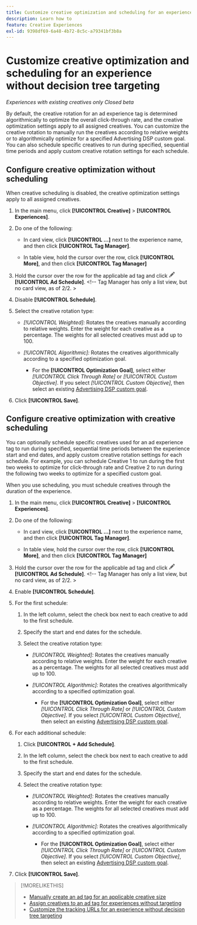 ```yaml
---
title: Customize creative optimization and scheduling for an experience
description: Learn how to
feature: Creative Experiences
exl-id: 9398df69-6a48-4b72-8c5c-a79341bf3b8a
---
```

# Customize creative optimization and scheduling for an experience without decision tree targeting

*Experiences with existing creatives only*
*Closed beta*

By default, the creative rotation for an ad experience tag is determined algorithmically to optimize the overall click-through rate, and the creative optimization settings apply to all assigned creatives. You can customize the creative rotation to manually run the creatives according to relative weights or to algorithmically optimize for a specified Advertising DSP custom goal. You can also schedule specific creatives to run during specified, sequential time periods and apply custom creative rotation settings for each schedule.

## Configure creative optimization without scheduling

When creative scheduling is disabled, the creative optimization settings apply to all assigned creatives.

1. In the main menu, click **[!UICONTROL Creative]** > **[!UICONTROL Experiences]**.

1. Do one of the following:

   * In card view, click **[!UICONTROL ...]** next to the experience name, and then click **[!UICONTROL Tag Manager]**.
     
   * In table view, hold the cursor over the row, click **[!UICONTROL More]**, and then click **[!UICONTROL Tag Manager]**

1. Hold the cursor over the row for the applicable ad tag and click ![Ad Schedule](/help/creative/assets/edit-gray.png "Edit tracking URLs") **[!UICONTROL Ad Schedule]**. <!-- For targeted experiences, this is "Edit Schedules" --><!-- Tag Manager has only a list view, but no card view, as of 2/2. >

1. Disable **[!UICONTROL Schedule]**.

1. Select the creative rotation type:

   * *[!UICONTROL Weighted]:* Rotates the creatives manually according to relative weights. Enter the weight for each creative as a percentage. The weights for all selected creatives must add up to 100.
   
   * *[!UICONTROL Algorithmic]:* Rotates the creatives algorithmically according to a specified optimization goal.
   
     * For the **[!UICONTROL Optimization Goal]**, select either *[!UICONTROL Click Through Rate]* or *[!UICONTROL Custom Objective]*.  If you select *[!UICONTROL Custom Objective]*, then select an existing [Advertising DSP custom goal](/help/dsp/optimization/custom-goal.md).<!-- Verify -->

1. Click **[!UICONTROL Save]**.

## Configure creative optimization with creative scheduling

You can optionally schedule specific creatives used for an ad experience tag to run during specified, sequential time periods between the experience start and end dates, and apply custom creative rotation settings for each schedule. For example, you can schedule Creative 1 to run during the first two weeks to optimize for click-through rate and Creative 2 to run during the following two weeks to optimize for a specified custom goal.

When you use scheduling, you must schedule creatives through the duration of the experience.

1. In the main menu, click **[!UICONTROL Creative]** > **[!UICONTROL Experiences]**.

1. Do one of the following:

   * In card view, click **[!UICONTROL ...]** next to the experience name, and then click **[!UICONTROL Tag Manager]**.
     
   * In table view, hold the cursor over the row, click **[!UICONTROL More]**, and then click **[!UICONTROL Tag Manager]**

1. Hold the cursor over the row for the applicable ad tag and click ![Ad Schedule](/help/creative/assets/edit-gray.png "Edit tracking URLs") **[!UICONTROL Ad Schedule]**. <!-- For targeted experiences, this is "Edit Schedules" --><!-- Tag Manager has only a list view, but no card view, as of 2/2. >

1. Enable **[!UICONTROL Schedule]**.

1. For the first schedule:

   1. In the left column, select the check box next to each creative to add to the first schedule.
   
   1. Specify the start and end dates for the schedule.

   1. Select the creative rotation type:

      * *[!UICONTROL Weighted]:* Rotates the creatives manually according to relative weights. Enter the weight for each creative as a percentage. The weights for all selected creatives must add up to 100.

      * *[!UICONTROL Algorithmic]:* Rotates the creatives algorithmically according to a specified optimization goal.

        * For the **[!UICONTROL Optimization Goal]**, select either *[!UICONTROL Click Through Rate]* or *[!UICONTROL Custom Objective]*.  If you select *[!UICONTROL Custom Objective]*, then select an existing [Advertising DSP custom goal](/help/dsp/optimization/custom-goal.md).<!-- Verify -->

1. For each additional schedule:

   1. Click **[!UICONTROL + Add Schedule]**.

   1. In the left column, select the check box next to each creative to add to the first schedule.
   
   1. Specify the start and end dates for the schedule.

   1. Select the creative rotation type:

      * *[!UICONTROL Weighted]:* Rotates the creatives manually according to relative weights. Enter the weight for each creative as a percentage. The weights for all selected creatives must add up to 100.

      * *[!UICONTROL Algorithmic]:* Rotates the creatives algorithmically according to a specified optimization goal.

        * For the **[!UICONTROL Optimization Goal]**, select either *[!UICONTROL Click Through Rate]* or *[!UICONTROL Custom Objective]*.  If you select *[!UICONTROL Custom Objective]*, then select an existing [Advertising DSP custom goal](/help/dsp/optimization/custom-goal.md).<!-- Verify -->

1. Click **[!UICONTROL Save]**.

>[!MORELIKETHIS]
>
>* [Manually create an ad tag for an applicable creative size](/help/creative/experiences/experience-tag-create-manually.md)
>* [Assign creatives to an ad tag for experiences without targeting](experience-tag-assign-creatives.md)
>* [Customize the tracking URLs for an experience without decision tree targeting](experience-tracking-urls-no-targeting.md)

